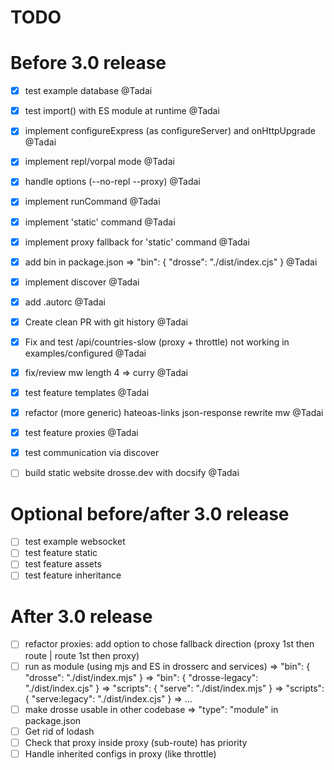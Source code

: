 # TODO

# Before 3.0 release
- [x] test example database @Tadai
- [x] test import() with ES module at runtime @Tadai
- [x] implement configureExpress (as configureServer) and onHttpUpgrade @Tadai
- [x] implement repl/vorpal mode @Tadai
- [x] handle options (--no-repl --proxy) @Tadai
- [x] implement runCommand @Tadai
- [x] implement 'static' command @Tadai
- [x] implement proxy fallback for 'static' command @Tadai
- [x] add bin in package.json => "bin": { "drosse": "./dist/index.cjs" } @Tadai
- [x] implement discover @Tadai
- [x] add .autorc @Tadai
- [x] Create clean PR with git history @Tadai
- [x] Fix and test /api/countries-slow (proxy + throttle) not working in examples/configured @Tadai
- [x] fix/review mw length 4 => curry @Tadai
- [x] test feature templates @Tadai
- [x] refactor (more generic) hateoas-links json-response rewrite mw @Tadai
- [x] test feature proxies @Tadai
- [x] test communication via discover

- [ ] build static website drosse.dev with docsify @Tadai

# Optional before/after 3.0 release
- [ ] test example websocket
- [ ] test feature static
- [ ] test feature assets
- [ ] test feature inheritance

# After 3.0 release
- [ ] refactor proxies: add option to chose fallback direction (proxy 1st then route | route 1st then proxy)
- [ ] run as module (using mjs and ES in drosserc and services)
      => "bin": { "drosse": "./dist/index.mjs" }
      => "bin": { "drosse-legacy": "./dist/index.cjs" }
      => "scripts": { "serve": "./dist/index.mjs" }
      => "scripts": { "serve:legacy": "./dist/index.cjs" }
      => ...
- [ ] make drosse usable in other codebase => "type": "module" in package.json
- [ ] Get rid of lodash
- [ ] Check that proxy inside proxy (sub-route) has priority
- [ ] Handle inherited configs in proxy (like throttle)